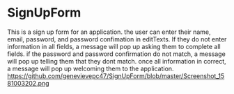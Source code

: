 # SignUpForm
This is a sign up form for an application.
the user can enter their name, email, password, and password confimation in editTexts.
If they do not enter information in all fields, a message will pop up asking them to complete all fields.
if the password and password confirmation do not match, a message will pop up telling them that they dont match.
once all information in correct, a message will pop up welcoming them to the application.
https://github.com/genevievepc47/SignUpForm/blob/master/Screenshot_1581003202.png
